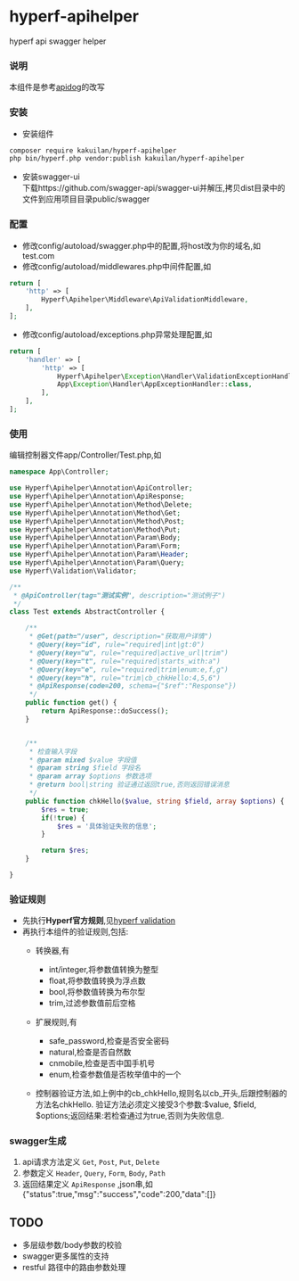 # hyperf-apihelper
hyperf api swagger helper

### 说明
本组件是参考[apidog](https://github.com/daodao97/apidog)的改写


### 安装
- 安装组件
```sh
composer require kakuilan/hyperf-apihelper
php bin/hyperf.php vendor:publish kakuilan/hyperf-apihelper
```

- 安装swagger-ui  
下载https://github.com/swagger-api/swagger-ui并解压,拷贝dist目录中的文件到应用项目目录public/swagger


### 配置
- 修改config/autoload/swagger.php中的配置,将host改为你的域名,如test.com
- 修改config/autoload/middlewares.php中间件配置,如
```php
return [
    'http' => [
        Hyperf\Apihelper\Middleware\ApiValidationMiddleware,
    ],
];
```
- 修改config/autoload/exceptions.php异常处理配置,如
```php
return [
    'handler' => [
        'http' => [
            Hyperf\Apihelper\Exception\Handler\ValidationExceptionHandler::class,
            App\Exception\Handler\AppExceptionHandler::class,
        ],
    ],
];
```


### 使用
编辑控制器文件app/Controller/Test.php,如
```php
namespace App\Controller;

use Hyperf\Apihelper\Annotation\ApiController;
use Hyperf\Apihelper\Annotation\ApiResponse;
use Hyperf\Apihelper\Annotation\Method\Delete;
use Hyperf\Apihelper\Annotation\Method\Get;
use Hyperf\Apihelper\Annotation\Method\Post;
use Hyperf\Apihelper\Annotation\Method\Put;
use Hyperf\Apihelper\Annotation\Param\Body;
use Hyperf\Apihelper\Annotation\Param\Form;
use Hyperf\Apihelper\Annotation\Param\Header;
use Hyperf\Apihelper\Annotation\Param\Query;
use Hyperf\Validation\Validator;

/**
 * @ApiController(tag="测试实例", description="测试例子")
 */
class Test extends AbstractController {

    /**
     * @Get(path="/user", description="获取用户详情")
     * @Query(key="id", rule="required|int|gt:0")
     * @Query(key="u", rule="required|active_url|trim")
     * @Query(key="t", rule="required|starts_with:a")
     * @Query(key="e", rule="required|trim|enum:e,f,g")
     * @Query(key="h", rule="trim|cb_chkHello:4,5,6")
     * @ApiResponse(code=200, schema={"$ref":"Response"})
     */
    public function get() {
        return ApiResponse::doSuccess();
    }


    /**
     * 检查输入字段
     * @param mixed $value 字段值
     * @param string $field 字段名
     * @param array $options 参数选项
     * @return bool|string 验证通过返回true,否则返回错误消息
     */
    public function chkHello($value, string $field, array $options) {
        $res = true;
        if(!true) {
            $res = '具体验证失败的信息';
        }

        return $res;
    }

}
```


### 验证规则
- 先执行**Hyperf官方规则**,见[hyperf validation](https://hyperf.wiki/#/zh-cn/validation)
- 再执行本组件的验证规则,包括:  
  - 转换器,有
    - int/integer,将参数值转换为整型
    - float,将参数值转换为浮点数
    - bool,将参数值转换为布尔型
    - trim,过滤参数值前后空格
    
  - 扩展规则,有
    - safe_password,检查是否安全密码
    - natural,检查是否自然数
    - cnmobile,检查是否中国手机号
    - enum,检查参数值是否枚举值中的一个
    
  - 控制器验证方法,如上例中的cb_chkHello,规则名以cb_开头,后跟控制器的方法名chkHello.
  验证方法必须定义接受3个参数:$value, $field, $options;返回结果:若检查通过为true,否则为失败信息.
  

### swagger生成

1.  api请求方法定义 `Get`, `Post`, `Put`, `Delete`
2.  参数定义 `Header`, `Query`, `Form`, `Body`, `Path`
3.  返回结果定义 `ApiResponse` ,json串,如{"status":true,"msg":"success","code":200,"data":[]}


## TODO
- 多层级参数/body参数的校验
- swagger更多属性的支持
- restful 路径中的路由参数处理


